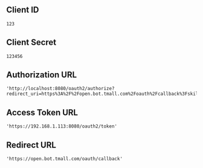 ## Client ID
```123```

## Client Secret
```123456```

## Authorization URL
```shell
'http://localhost:8080/oauth2/authorize?redirect_uri=https%3A%2F%2Fopen.bot.tmall.com%2Foauth%2Fcallback%3FskillId%3D87006%26token%3DMjIxMjE2MTIzOTc0NEFGRUhJTkZEVlE%3D&client_id=123&response_type=code&state=0.4272166063800369'
```

## Access Token URL
```shell
'https://192.168.1.113:8080/oauth2/token'
```

## Redirect URL
```shell
'https://open.bot.tmall.com/oauth/callback'
```
